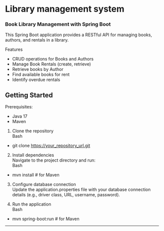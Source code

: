 # Library management system
### Book Library Management with Spring Boot
This Spring Boot application provides a RESTful API for managing books, authors, and rentals in a library.

Features
- CRUD operations for Books and Authors
- Manage Book Rentals (create, retrieve)
- Retrieve books by Author
- Find available books for rent
- Identify overdue rentals

## Getting Started<br>
Prerequisites:
- Java 17
- Maven

1. Clone the repository<br>
Bash
- git clone https://your_repository_url.git

2. Install dependencies<br>
Navigate to the project directory and run:<br>
Bash
- mvn install  # for Maven

3. Configure database connection<br>
Update the application.properties file with your database connection details (e.g., driver class, URL, username, password).

4. Run the application<br>
Bash
- mvn spring-boot:run  # for Maven

<hr>

